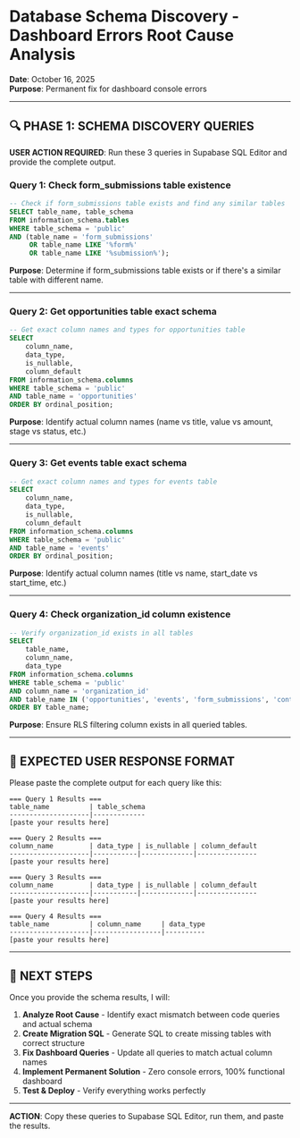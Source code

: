 # Database Schema Discovery - Dashboard Errors Root Cause Analysis

**Date**: October 16, 2025  
**Purpose**: Permanent fix for dashboard console errors

---

## 🔍 PHASE 1: SCHEMA DISCOVERY QUERIES

**USER ACTION REQUIRED**: Run these 3 queries in Supabase SQL Editor and provide the complete output.

### Query 1: Check form_submissions table existence
```sql
-- Check if form_submissions table exists and find any similar tables
SELECT table_name, table_schema 
FROM information_schema.tables 
WHERE table_schema = 'public' 
AND (table_name = 'form_submissions' 
     OR table_name LIKE '%form%' 
     OR table_name LIKE '%submission%');
```

**Purpose**: Determine if form_submissions table exists or if there's a similar table with different name.

---

### Query 2: Get opportunities table exact schema
```sql
-- Get exact column names and types for opportunities table
SELECT 
    column_name, 
    data_type, 
    is_nullable,
    column_default
FROM information_schema.columns 
WHERE table_schema = 'public'
AND table_name = 'opportunities' 
ORDER BY ordinal_position;
```

**Purpose**: Identify actual column names (name vs title, value vs amount, stage vs status, etc.)

---

### Query 3: Get events table exact schema  
```sql
-- Get exact column names and types for events table
SELECT 
    column_name, 
    data_type, 
    is_nullable,
    column_default
FROM information_schema.columns 
WHERE table_schema = 'public'
AND table_name = 'events' 
ORDER BY ordinal_position;
```

**Purpose**: Identify actual column names (title vs name, start_date vs start_time, etc.)

---

### Query 4: Check organization_id column existence
```sql
-- Verify organization_id exists in all tables
SELECT 
    table_name,
    column_name,
    data_type
FROM information_schema.columns 
WHERE table_schema = 'public'
AND column_name = 'organization_id'
AND table_name IN ('opportunities', 'events', 'form_submissions', 'contacts')
ORDER BY table_name;
```

**Purpose**: Ensure RLS filtering column exists in all queried tables.

---

## 📝 EXPECTED USER RESPONSE FORMAT

Please paste the complete output for each query like this:

```
=== Query 1 Results ===
table_name          | table_schema
--------------------|-------------
[paste your results here]

=== Query 2 Results ===  
column_name         | data_type | is_nullable | column_default
--------------------|-----------|-------------|---------------
[paste your results here]

=== Query 3 Results ===
column_name         | data_type | is_nullable | column_default  
--------------------|-----------|-------------|---------------
[paste your results here]

=== Query 4 Results ===
table_name          | column_name     | data_type
--------------------|-----------------|----------
[paste your results here]
```

---

## 🚀 NEXT STEPS

Once you provide the schema results, I will:

1. **Analyze Root Cause** - Identify exact mismatch between code queries and actual schema
2. **Create Migration SQL** - Generate SQL to create missing tables with correct structure  
3. **Fix Dashboard Queries** - Update all queries to match actual column names
4. **Implement Permanent Solution** - Zero console errors, 100% functional dashboard
5. **Test & Deploy** - Verify everything works perfectly

---

**ACTION**: Copy these queries to Supabase SQL Editor, run them, and paste the results.